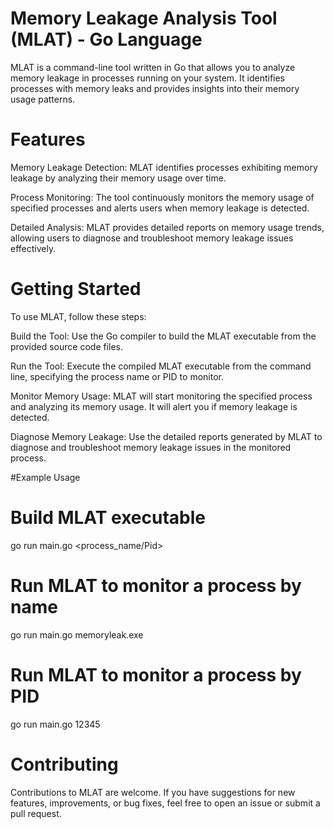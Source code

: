 # Memory Leakage Analysis Tool (MLAT) - Go Language

MLAT is a command-line tool written in Go that allows you to analyze memory leakage in processes running on your system. It identifies processes with memory leaks and provides insights into their memory usage patterns.

# Features

Memory Leakage Detection: MLAT identifies processes exhibiting memory leakage by analyzing their memory usage over time.

Process Monitoring: The tool continuously monitors the memory usage of specified processes and alerts users when memory leakage is detected.

Detailed Analysis: MLAT provides detailed reports on memory usage trends, allowing users to diagnose and troubleshoot memory leakage issues effectively.

# Getting Started

To use MLAT, follow these steps:

Build the Tool: Use the Go compiler to build the MLAT executable from the provided source code files.

Run the Tool: Execute the compiled MLAT executable from the command line, specifying the process name or PID to monitor.

Monitor Memory Usage: MLAT will start monitoring the specified process and analyzing its memory usage. It will alert you if memory leakage is detected.

Diagnose Memory Leakage: Use the detailed reports generated by MLAT to diagnose and troubleshoot memory leakage issues in the monitored process.

#Example Usage

# Build MLAT executable
go run main.go <process_name/Pid>

# Run MLAT to monitor a process by name
go run main.go memoryleak.exe

# Run MLAT to monitor a process by PID
go run main.go 12345

# Contributing

Contributions to MLAT are welcome. If you have suggestions for new features, improvements, or bug fixes, feel free to open an issue or submit a pull request.
